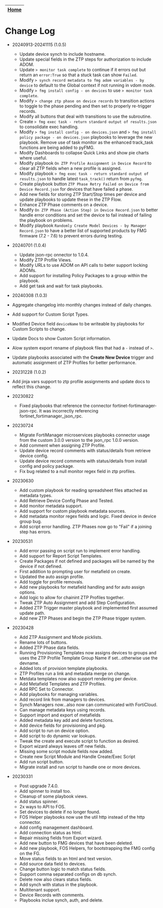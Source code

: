 | [Home](../README.md) |
|--------------------------------------------|

# Change Log
 - 20240913-20241115 (1.0.5)
   - Update device synch to include hostname. 
   - Update special fields in the ZTP steps for authorization to include ADOM. 
   - Update `> monitor task complete` to continue if it errors out but return an `error:True` so that a stuck task can show `Failed`. 
   - Modify `> synch record metadata to fmg adom variables - by device` to default to the Global context if not running in vdom mode. 
   - Modify `> fmg install config - on devices` to use `> monitor task complete`. 
   - Modify `> change ztp phase on device records` to transition actions to toggle to the phase pending and then set to properly re-trigger records. 
   - Modify all buttons that deal with transitions to use the subroutine. 
   - Create `> fmg exec task - return standard output of results.json` to consolidate exec handling. 
   - Modify `> fmg install config - on devices.json` and `> fmg install policy package - on devices.json` playbooks to leverage the new playbook. Remove use of task monitor as the enhanced track_task functions are being added to pyFMG. 
   - Modify Dashboards to collapse Quick Links and show pie charts where useful. 
   - Modify playbook `On ZTP Profile Assignment in Device Record` to clear all ZTP fields when a new profile is assigned.
   - Modify playbook `> fmg exec task - return standard output of results.json` to handle latest `task_track()` return from `pyfmg`. 
   - Create playbook button `ZTP Phase Retry Failed on Device from Device Record.json` for devices that have failed a phase. 
   - Add new fields for storing ZTP Start/Stop times per device and update playbooks to update these in the ZTP Flow. 
   - Enhance ZTP Phase comments on a device. 
   - Modify `On ZTP Phase (Action Step) in Device Record.json` to better handle error conditions and set the device to fail instead of failing the playbook on problems.
   - Modify playbook `Randomly Create Model Devices - by Manager Record.json` to have a better list of supported products by FMG firmware (7.2 - 7.6) to prevent errors during testing. 

- 20240701 (1.0.4)
  - Update json-rpc onnector to 1.0.4. 
  - Modify ZTP Profile Views. 
  - Modify URLs to use ADOM on API calls to beter support locking ADOMs. 
  - Add support for installing Policy Packages to a group within the playbook. 
  - Add get task and wait for task playbooks. 

- 20240308 (1.0.3)
 - Aggregate changelog into monthly changes instead of daily changes. 
 - Add support for Custom Script Types. 
 - Modified Device field `deviceName` to be writeable by playbooks for Custom Scripts to change. 
 - Update Docs to show Custom Script information. 
 - Alow system export rename of playbook files that had a `-` instead of `>`. 
 - Update playbooks associated with the **Create New Device** trigger and automatic assignment of ZTP Profiles for better performance. 

- 20231228 (1.0.2)
 - Add jinja vars support to ztp profile assignments and update docs to reflect this change.

- 20230822
  - Fixed playbooks that reference the connector fortinet-fortimanager-json-rpc. It was incorrectly referencing fortinet_fortimanager_json_rpc.

- 20230724
  - Migrate FortiManager microservices playbooks connector usage from the custom 3.0.0 version to the json_rpc 1.0.0 version. 
  - Add comment when assigning ZTP Profile. 
  - Update device record comments with status/details from retrieve device config.
  - Update device record comments with status/details from install config and policy package. 
  - Fix bug related to a null monitor regex field in ztp profiles.

- 20230630
  - Add custom playbook for reading spreadsheet files attached as metadata types.
  - Add Retrieve Device Config Phase and Tested.
  - Add monitor metadata support.
  - Add support for custom playbook metadata sources. 
  - Add metadata monitor regex fields and logic. Fixed device in device group bug. 
  - Add script error handling. ZTP Phases now go to "Fail" if a joining step has errors. 

- 20230531
  - Add error passing on script run to implement error handling. 
  - Add support for Report Script Templates. 
  - Create Packages if not defined and packages will be named by the device if not defined. 
  - First addition to prompting user for metafield on create.
  - Updated the auto assign profile. 
  - Add toggle for profile removals.
  - Add new playbooks for metafield handling and for auto assign options.
  - Add logic to allow for chainint ZTP Profiles together. 
  - Tweak ZTP Auto Assignment and add Step Configuration. 
  - Added ZTP Trigger master playbook and implemented first assumed update path. 
  - Add new ZTP Phases and begin the ZTP Phase trigger system. 

- 20230428
  - Add ZTP Assignment and Mode picklists.
  - Rename lots of buttons.
  - Added ZTP Phase data fields. 
  - Running Provisioning Templates now assigns devices to groups and uses the ZTP Profile Template Group Name if set...otherwise use the devname. 
  - Added lots of provision template playbooks. 
  - ZTP Profiles run a link and metadata merge on change. 
  - Metdata templates now also support rendering per device.
  - Add Metafield Templates and ZTP Profiles.
  - Add RPC Set to Connector.
  - Add playbooks for managing variables. 
  - Add record link from managers to devices. 
  - Synch Managers now...also now can communicated with FortiCloud. 
  - Can manage metadata keys using records.
  - Support import and export of metafields
  - Added metadata key add and delete functions. 
  - Add device fields for provisioning and pkg.
  - Add script to run on device option. 
  - Add script to do dynamic var lookups.
  - Tweak the create and execute script to function as desired. 
  - Export wizard always leaves off new fields.
  - Missing some script module fields now added.
  - Create new Script Module and Handle Create/Exec Script
  - Add run script button. 
  - Migrate install and run script to handle one or more devices.

- 20230331
  - Post upgrade 7.4.0.
  - Add spinner to install too.
  - Cleanup of some playbook views.
  - Add status spinner.
  - 2x ways to API to FOS.
  - Set devices to delete if no longer found. 
  - FOS Helper playbooks now use the util http instead of the http connector. 
  - Add config management dashboard. 
  - Add connection status as html.
  - Repair missing fields from Export wizard. 
  - Add new button to FMG devices that have been deleted.
  - Add new playbook, FOS Helpers, for bootstrapping the FMG config on the FG. 
  - Move status fields to an html and text version. 
  - Add source data field to devices. 
  - Change button logic to match status fields. 
  - Support comma separated configs on db synch.
  - Delete now also clears status fields. 
  - Add synch with status in the playbook.
  - Multitenant support. 
  - Device Records with comments.
  - Playbooks inclue synch, auth, and delete.